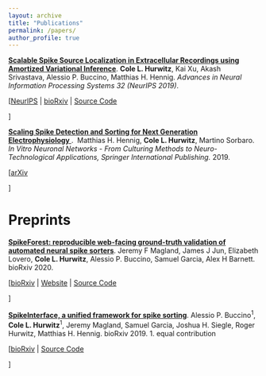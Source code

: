 ```yaml
---
layout: archive
title: "Publications"
permalink: /papers/
author_profile: true
---
```

<p>
<a href="https://papers.nips.cc/paper/8720-scalable-spike-source-localization-in-extracellular-recordings-using-amortized-variational-inference"><b>Scalable Spike Source Localization in Extracellular Recordings using Amortized Variational Inference</b></a>.&nbsp;<b>Cole L. Hurwitz</b>, Kai Xu, Akash Srivastava, Alessio P. Buccino, Matthias H. Hennig. <i> Advances in Neural Information Processing Systems 32 (NeurIPS 2019)</i>.
</p>
<p>
   [<a href="https://papers.nips.cc/paper/8720-scalable-spike-source-localization-in-extracellular-recordings-using-amortized-variational-inference">NeurIPS</a>
   | <a href="https://www.biorxiv.org/content/10.1101/656389v1">bioRxiv</a>
   | <a href="https://github.com/colehurwitz/decay_model">Source Code</a>

 ]
</p>

<p>
<a href="https://arxiv.org/abs/1809.01051"><b>Scaling Spike Detection and Sorting for Next Generation Electrophysiology
</b></a>.&nbsp; Matthias H. Hennig, <b>Cole L. Hurwitz</b>, Martino Sorbaro. <i> In Vitro Neuronal Networks - From Culturing Methods to Neuro-Technological Applications, Springer International Publishing.</i> 2019.
</p>
<p>
   [<a href="https://arxiv.org/abs/1809.01051">arXiv</a>

 ]
</p>

# Preprints

<p>
<a href="https://www.biorxiv.org/content/10.1101/2020.01.14.900688v1?rss=1"><b>SpikeForest: reproducible web-facing ground-truth validation of automated neural spike sorters</b></a>.&nbsp;Jeremy F Magland, James J Jun, Elizabeth Lovero, <b>Cole L. Hurwitz</b>, Alessio P. Buccino, Samuel Garcia, Alex H Barnett. bioRxiv 2020.
</p>
<p>
   [<a href="https://www.biorxiv.org/content/10.1101/2020.01.14.900688v1?rss=1">bioRxiv</a>
   | <a href="https://spikeforest.flatironinstitute.org/">Website</a>
   | <a href="https://github.com/flatironinstitute/spikeforest2">Source Code</a>

 ]
</p>

<p>
<a href="https://www.biorxiv.org/content/10.1101/796599v1"><b>SpikeInterface, a unified framework for spike sorting</b></a>.&nbsp;Alessio P. Buccino<sup>1</sup>, <b>Cole L. Hurwitz</b><sup>1</sup>, Jeremy Magland, Samuel Garcia, Joshua H. Siegle, Roger Hurwitz, Matthias H. Hennig. bioRxiv 2019. 1. equal contribution
</p>
<p>
   [<a href="https://www.biorxiv.org/content/10.1101/796599v1">bioRxiv</a>
   | <a href="https://github.com/SpikeInterface">Source Code</a>

 ]
</p>
